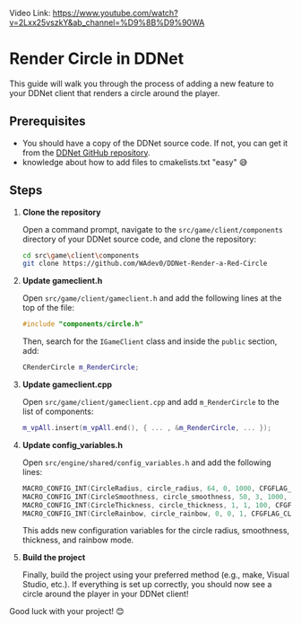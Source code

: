 Video Link: https://www.youtube.com/watch?v=2Lxx25vszkY&ab_channel=%D9%8B%D9%90WA


# Render Circle in DDNet

This guide will walk you through the process of adding a new feature to your DDNet client that renders a circle around the player.

## Prerequisites

- You should have a copy of the DDNet source code. If not, you can get it from the [DDNet GitHub repository](https://github.com/ddnet/ddnet).
- knowledge about how to add files to cmakelists.txt "easy" 😅

## Steps

1. **Clone the repository**

   Open a command prompt, navigate to the `src/game/client/components` directory of your DDNet source code, and clone the repository:

   ```bash
   cd src\game\client\components
   git clone https://github.com/WAdev0/DDNet-Render-a-Red-Circle
   ```

2. **Update gameclient.h**

   Open `src/game/client/gameclient.h` and add the following lines at the top of the file:

   ```cpp
   #include "components/circle.h"
   ```

   Then, search for the `IGameClient` class and inside the `public` section, add:

   ```cpp
   CRenderCircle m_RenderCircle;
   ```

3. **Update gameclient.cpp**

   Open `src/game/client/gameclient.cpp` and add `m_RenderCircle` to the list of components:

   ```cpp
   m_vpAll.insert(m_vpAll.end(), { ... , &m_RenderCircle, ... });
   ```

4. **Update config_variables.h**

   Open `src/engine/shared/config_variables.h` and add the following lines:

   ```cpp
   MACRO_CONFIG_INT(CircleRadius, circle_radius, 64, 0, 1000, CFGFLAG_CLIENT, "Radius of the circle around the player")
   MACRO_CONFIG_INT(CircleSmoothness, circle_smoothness, 50, 3, 1000, CFGFLAG_CLIENT, "Number of segments used to draw the circle (higher values are smoother)")
   MACRO_CONFIG_INT(CircleThickness, circle_thickness, 1, 1, 100, CFGFLAG_CLIENT, "Thickness of the circle around the player")
   MACRO_CONFIG_INT(CircleRainbow, circle_rainbow, 0, 0, 1, CFGFLAG_CLIENT, "Enable or disable rainbow mode for the circle around the player")
   ```

   This adds new configuration variables for the circle radius, smoothness, thickness, and rainbow mode.

5. **Build the project**

   Finally, build the project using your preferred method (e.g., make, Visual Studio, etc.). If everything is set up correctly, you should now see a circle around the player in your DDNet client!

Good luck with your project! 😊
